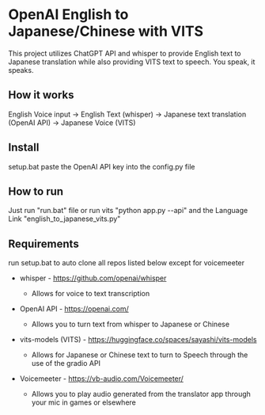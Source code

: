 # OpenAI English to Japanese/Chinese with VITS #
This project utilizes ChatGPT API and whisper to provide English text to Japanese translation while also providing VITS text to speech. You speak, it speaks.

## How it works
English Voice input -> English Text (whisper) -> Japanese text translation (OpenAI API) -> Japanese Voice (VITS)  

## Install
setup.bat
paste the OpenAI API key into the config.py file

## How to run
Just run "run.bat" file
or run vits "python app.py --api" and the Language Link "english_to_japanese_vits.py" 



## Requirements
run setup.bat to auto clone all repos listed below except for voicemeeter

- whisper - https://github.com/openai/whisper
    - Allows for voice to text transcription 
    
    
- OpenAI API - https://openai.com/ 
    - Allows you to turn text from whisper to Japanese or Chinese


- vits-models (VITS) - https://huggingface.co/spaces/sayashi/vits-models 
    - Allows for Japanese or Chinese text to turn to Speech through the use of the gradio API


- Voicemeeter - https://vb-audio.com/Voicemeeter/
    - Allows you to play audio generated from the translator app through your mic in games or elsewhere 
